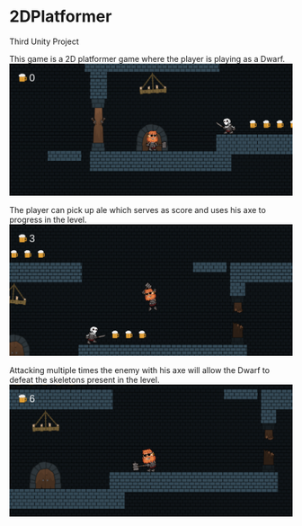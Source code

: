 # 2DPlatformer

Third Unity Project

This game is a 2D platformer game where the player is playing as a Dwarf.
![](Screenshots/Screen12DPlateformer.png)

The player can pick up ale which serves as score and uses his axe to progress in the level.
![](Screenshots/Screen22DPlateformer.png)

Attacking multiple times the enemy with his axe will allow the Dwarf to defeat the skeletons present in the level.
![](Screenshots/Screen32DPlateformer.png)
